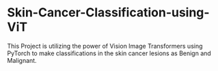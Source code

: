 # Skin-Cancer-Classification-using-ViT
This Project is utilizing the power of Vision Image Transformers using PyTorch to make classifications in the skin cancer lesions as Benign and Malignant.
